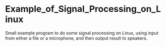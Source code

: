 Example_of_Signal_Processing_on_Linux
=====================================

Small example program to do some signal processing on Linux, using input from either a file or a microphone, and then output result to speakers.
